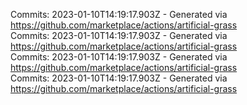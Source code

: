 Commits: 2023-01-10T14:19:17.903Z - Generated via https://github.com/marketplace/actions/artificial-grass
<br>
Commits: 2023-01-10T14:19:17.903Z - Generated via https://github.com/marketplace/actions/artificial-grass
<br>
Commits: 2023-01-10T14:19:17.903Z - Generated via https://github.com/marketplace/actions/artificial-grass
<br>
Commits: 2023-01-10T14:19:17.903Z - Generated via https://github.com/marketplace/actions/artificial-grass
<br>
